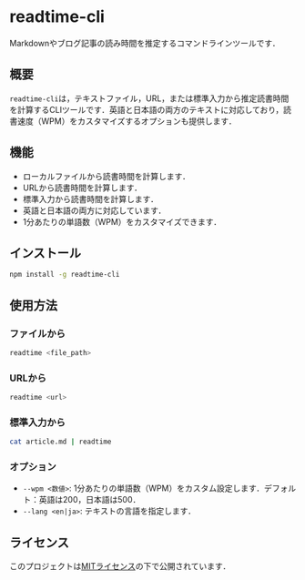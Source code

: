 # readtime-cli

Markdownやブログ記事の読み時間を推定するコマンドラインツールです．

## 概要

`readtime-cli`は，テキストファイル，URL，または標準入力から推定読書時間を計算するCLIツールです．英語と日本語の両方のテキストに対応しており，読書速度（WPM）をカスタマイズするオプションも提供します．

## 機能

- ローカルファイルから読書時間を計算します．
- URLから読書時間を計算します．
- 標準入力から読書時間を計算します．
- 英語と日本語の両方に対応しています．
- 1分あたりの単語数（WPM）をカスタマイズできます．

## インストール

```bash
npm install -g readtime-cli
```

## 使用方法

### ファイルから

```bash
readtime <file_path>
```

### URLから

```bash
readtime <url>
```

### 標準入力から

```bash
cat article.md | readtime
```

### オプション

- `--wpm <数値>`: 1分あたりの単語数（WPM）をカスタム設定します．デフォルト：英語は200，日本語は500．
- `--lang <en|ja>`: テキストの言語を指定します．

## ライセンス

このプロジェクトは[MITライセンス](LICENSE)の下で公開されています．